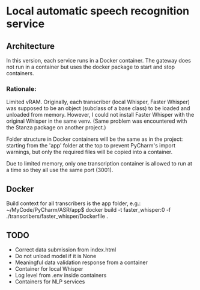 # Local automatic speech recognition service

## Architecture
In this version, each service runs in a Docker container. The gateway does not run in a container but uses the docker package to start and stop containers.
### Rationale:
Limited vRAM. Originally, each transcriber (local Whisper, Faster Whisper) was supposed to be an object (subclass of a base class) to be loaded and unloaded from memory. However, I could not install Faster Whisper with the original Whisper in the same venv. (Same problem was encountered with the Stanza package on another project.)


Folder structure in Docker containers will be the same as in the project: starting from the 'app' folder at the top to prevent PyCharm's import warnings, but only the required files will be copied into a container.

Due to limited memory, only one transcription container is allowed to run at a time so they all use the same port (3001).

## Docker
Build context for all transcribers is the app folder, e.g.:
~/MyCode/PyCharm/ASR/app$ docker build -t faster_whisper:0 -f ./transcribers/faster_whisper/Dockerfile .


## TODO
- Correct data submission from index.html
- Do not unload model if it is None
- Meaningful data validation response from a container
- Container for local Whisper
- Log level from .env inside containers
- Containers for NLP services